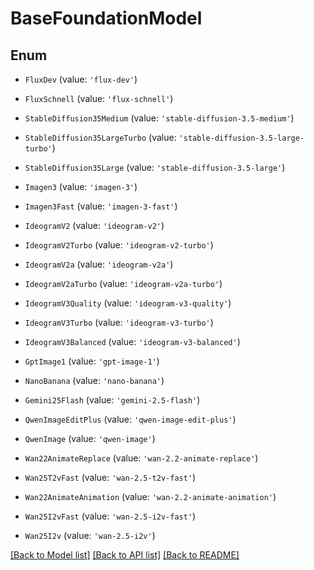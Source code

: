 # BaseFoundationModel


## Enum

* `FluxDev` (value: `'flux-dev'`)

* `FluxSchnell` (value: `'flux-schnell'`)

* `StableDiffusion35Medium` (value: `'stable-diffusion-3.5-medium'`)

* `StableDiffusion35LargeTurbo` (value: `'stable-diffusion-3.5-large-turbo'`)

* `StableDiffusion35Large` (value: `'stable-diffusion-3.5-large'`)

* `Imagen3` (value: `'imagen-3'`)

* `Imagen3Fast` (value: `'imagen-3-fast'`)

* `IdeogramV2` (value: `'ideogram-v2'`)

* `IdeogramV2Turbo` (value: `'ideogram-v2-turbo'`)

* `IdeogramV2a` (value: `'ideogram-v2a'`)

* `IdeogramV2aTurbo` (value: `'ideogram-v2a-turbo'`)

* `IdeogramV3Quality` (value: `'ideogram-v3-quality'`)

* `IdeogramV3Turbo` (value: `'ideogram-v3-turbo'`)

* `IdeogramV3Balanced` (value: `'ideogram-v3-balanced'`)

* `GptImage1` (value: `'gpt-image-1'`)

* `NanoBanana` (value: `'nano-banana'`)

* `Gemini25Flash` (value: `'gemini-2.5-flash'`)

* `QwenImageEditPlus` (value: `'qwen-image-edit-plus'`)

* `QwenImage` (value: `'qwen-image'`)

* `Wan22AnimateReplace` (value: `'wan-2.2-animate-replace'`)

* `Wan25T2vFast` (value: `'wan-2.5-t2v-fast'`)

* `Wan22AnimateAnimation` (value: `'wan-2.2-animate-animation'`)

* `Wan25I2vFast` (value: `'wan-2.5-i2v-fast'`)

* `Wan25I2v` (value: `'wan-2.5-i2v'`)

[[Back to Model list]](../README.md#documentation-for-models) [[Back to API list]](../README.md#documentation-for-api-endpoints) [[Back to README]](../README.md)
